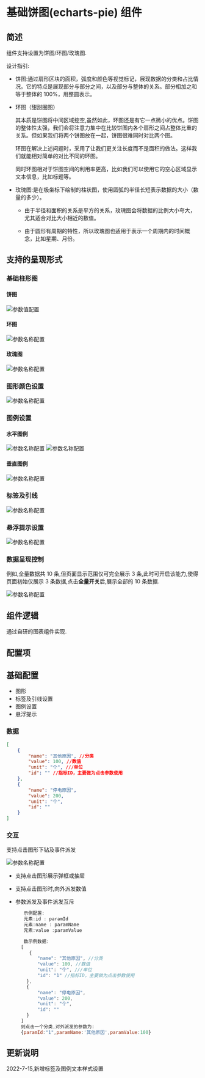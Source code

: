 

# 基础饼图(echarts-pie) 组件

## 简述

组件支持设置为饼图/环图/玫瑰图.

设计指引:

-   饼图:通过扇形区块的面积，弧度和颜色等视觉标记，展现数据的分类和占比情况。它的特点是展现部分与部分之间，以及部分与整体的关系。部分相加之和等于整体的 100%，用整圆表示。
-   环图（甜甜圈图）

    其本质是饼图将中间区域挖空,虽然如此，环图还是有它一点微小的优点。饼图的整体性太强，我们会将注意力集中在比较饼图内各个扇形之间占整体比重的关系。但如果我们将两个饼图放在一起，饼图很难同时对比两个图。

    环图在解决上述问题时，采用了让我们更关注长度而不是面积的做法。这样我们就能相对简单的对比不同的环图。

    同时环图相对于饼图空间的利用率更高，比如我们可以使用它的空心区域显示文本信息，比如标题等。

-   玫瑰图:是在极坐标下绘制的柱状图，使用圆弧的半径长短表示数据的大小（数量的多少）。

    -   由于半径和面积的关系是平方的关系，玫瑰图会将数据的比例大小夸大，尤其适合对比大小相近的数值。

    -   由于圆形有周期的特性，所以玫瑰图也适用于表示一个周期内的时间概念，比如星期、月份。

## 支持的呈现形式

### 基础柱形图

#### 饼图

![参数值配置](./images/i-1.png)

#### 环图

![参数名称配置](./images/i-2.png)

#### 玫瑰图

![参数名称配置](./images/i-3.png)

### 图形颜色设置

![参数名称配置](./images/i-4.png)

### 图例设置

#### 水平图例

![参数名称配置](./images/i-6.png) ![参数名称配置](./images/i-7.png)

#### 垂直图例

![参数名称配置](./images/i-5.png)

### 标签及引线

![参数名称配置](./images/i-8.png)

### 悬浮提示设置

![参数名称配置](./images/i-9.png)

### 数据呈现控制

例如,全量数据共 10 条,但页面显示范围仅可完全展示 3 条,此时可开启该能力,使得页面初始仅展示 3 条数据,点击**全量开关**后,展示全部的 10 条数据.

![参数名称配置](./images/i-8.png)

## 组件逻辑

通过自研的图表组件实现.

## 配置项

## 基础配置

-   图形
-   标签及引线设置
-   图例设置
-   悬浮提示

### 数据

```json
[
    {
        "name": "其他原因", //分类
        "value": 100, //数值
        "unit": "个", ///单位
        "id": "" //指标ID，主要做为点击参数使用
    },
    {
        "name": "停电原因",
        "value": 200,
        "unit": "个",
        "id": ""
    }
]
```

### 交互

支持点击图形下钻及事件派发

![参数名称配置](./images/i-10.png)

-   支持点击图形展示弹框或抽屉
-   支持点击图形时,向外派发数值
-   参数派发及事件派发互斥

    ```js
       示例配置:
       元素:id : paramId
       元素:name : paramName
       元素:value :paramValue

       数示例数据:
      [
         {
            "name": "其他原因", //分类
            "value": 100, //数值
            "unit": "个", ///单位
            "id": "1" //指标ID，主要做为点击参数使用
        },
        {
            "name": "停电原因",
            "value": 200,
            "unit": "个",
            "id": ""
        }
      ]
      则点击一个分类,对外派发的参数为:
      {paramId:"1",paramName:'其他原因',paramValue:100}

    ```

## 更新说明

2022-7-15,新增标签及图例文本样式设置
